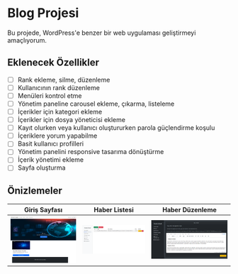 # Blog Projesi

Bu projede, WordPress'e benzer bir web uygulaması geliştirmeyi amaçlıyorum.

## Eklenecek Özellikler

- [ ] Rank ekleme, silme, düzenleme
- [ ] Kullanıcının rank düzenleme
- [ ] Menüleri kontrol etme
- [ ] Yönetim paneline carousel ekleme, çıkarma, listeleme
- [ ] İçerikler için kategori ekleme
- [ ] İçerikler için dosya yöneticisi ekleme
- [ ] Kayıt olurken veya kullanıcı oluştururken parola güçlendirme koşulu
- [ ] İçeriklere yorum yapabilme
- [ ] Basit kullanıcı profilleri
- [ ] Yönetim panelini responsive tasarıma dönüştürme
- [ ] İçerik yönetimi ekleme
- [ ] Sayfa oluşturma

## Önizlemeler

| Giriş Sayfası        | Haber Listesi         | Haber Düzenleme         |
|----------------------|-----------------------|-------------------------|
| ![Giriş](/doc/image/home.png) | ![Haber Listesi](/doc/image/news_list.png) | ![Haber Düzenleme](/doc/image/news_edit.png) |
